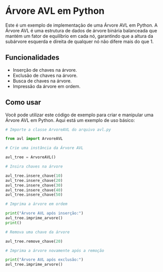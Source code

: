 # Árvore AVL em Python

Este é um exemplo de implementação de uma Árvore AVL em Python. A Árvore AVL é uma estrutura de dados de árvore binária balanceada que mantém um fator de equilíbrio em cada nó, garantindo que a altura da subárvore esquerda e direita de qualquer nó não difere mais do que 1.

## Funcionalidades

- Inserção de chaves na árvore.
- Exclusão de chaves na árvore.
- Busca de chaves na árvore.
- Impressão da árvore em ordem.

## Como usar

Você pode utilizar este código de exemplo para criar e manipular uma Árvore AVL em Python. Aqui está um exemplo de uso básico:

```python
# Importe a classe ArvoreAVL do arquivo avl.py

from avl import ArvoreAVL

# Crie uma instância da Árvore AVL

avl_tree = ArvoreAVL()

# Insira chaves na árvore

avl_tree.insere_chave(10)
avl_tree.insere_chave(20)
avl_tree.insere_chave(30)
avl_tree.insere_chave(40)
avl_tree.insere_chave(50)

# Imprima a árvore em ordem

print("Árvore AVL após inserção:")
avl_tree.imprime_arvore()
print()

# Remova uma chave da árvore

avl_tree.remove_chave(20)

# Imprima a árvore novamente após a remoção

print("Árvore AVL após exclusão:")
avl_tree.imprime_arvore()
